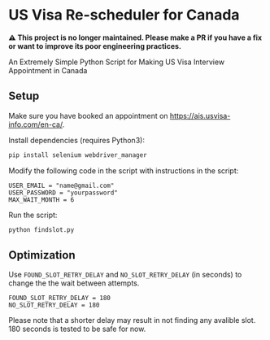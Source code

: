 # US Visa Re-scheduler for Canada

**⚠️ This project is no longer maintained. Please make a PR if you have a fix or want to improve its poor engineering practices.**

An Extremely Simple Python Script for Making US Visa Interview Appointment in Canada

## Setup

Make sure you have booked an appointment on https://ais.usvisa-info.com/en-ca/.

Install dependencies (requires Python3):
```sh
pip install selenium webdriver_manager
```

Modify the following code in the script with instructions in the script:

```python3
USER_EMAIL = "name@gmail.com"
USER_PASSWORD = "yourpassword"
MAX_WAIT_MONTH = 6
```

Run the script:

```sh
python findslot.py
```

## Optimization

Use `FOUND_SLOT_RETRY_DELAY` and `NO_SLOT_RETRY_DELAY` (in seconds) to change the the wait between attempts.

```python3
FOUND_SLOT_RETRY_DELAY = 180
NO_SLOT_RETRY_DELAY = 180
```

Please note that a shorter delay may result in not finding any avalible slot. 180 seconds is tested to be safe for now.
